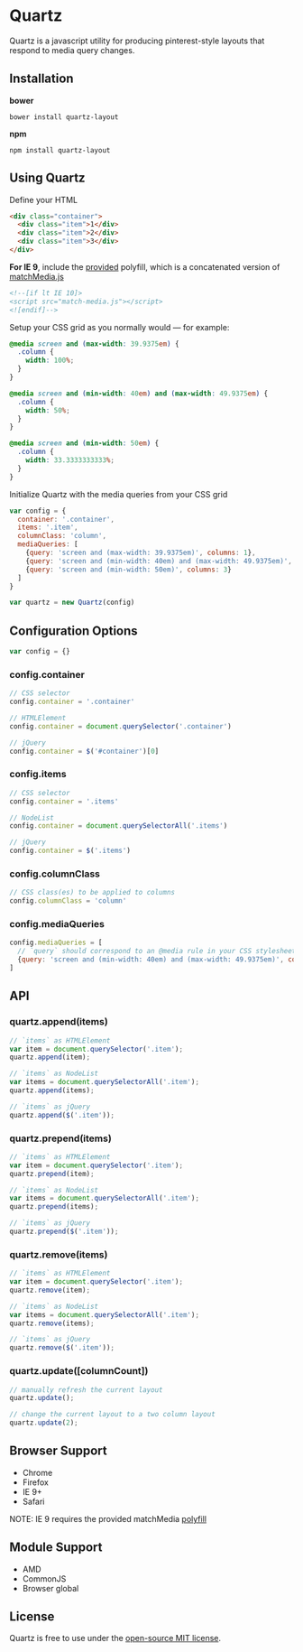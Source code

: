 # Quartz
Quartz is a javascript utility for producing pinterest-style layouts that respond to media query changes.

## Installation
**bower**
```
bower install quartz-layout
```
**npm**
```
npm install quartz-layout
```

## Using Quartz
Define your HTML
```html
<div class="container">
  <div class="item">1</div>
  <div class="item">2</div>
  <div class="item">3</div>
</div>
```
**For IE 9**, include the [provided](https://github.com/r-park/quartz/tree/master/dist) polyfill, which is a concatenated version of [matchMedia.js](https://github.com/paulirish/matchMedia.js)
```html
<!--[if lt IE 10]>
<script src="match-media.js"></script>
<![endif]-->
```
Setup your CSS grid as you normally would — for example:
```css
@media screen and (max-width: 39.9375em) {
  .column {
    width: 100%; 
  } 
}

@media screen and (min-width: 40em) and (max-width: 49.9375em) {
  .column {
    width: 50%; 
  } 
}

@media screen and (min-width: 50em) {
  .column {
    width: 33.3333333333%; 
  }
}
```
Initialize Quartz with the media queries from your CSS grid
```javascript
var config = {
  container: '.container',
  items: '.item',
  columnClass: 'column',
  mediaQueries: [
    {query: 'screen and (max-width: 39.9375em)', columns: 1},
    {query: 'screen and (min-width: 40em) and (max-width: 49.9375em)', columns: 2},
    {query: 'screen and (min-width: 50em)', columns: 3}
  ]
}

var quartz = new Quartz(config)
```

## Configuration Options
```javascript
var config = {}
```
### config.container
```javascript
// CSS selector
config.container = '.container'

// HTMLElement
config.container = document.querySelector('.container')

// jQuery
config.container = $('#container')[0]
```
### config.items
```javascript
// CSS selector
config.container = '.items'

// NodeList
config.container = document.querySelectorAll('.items')

// jQuery
config.container = $('.items')
```
### config.columnClass
```javascript
// CSS class(es) to be applied to columns
config.columnClass = 'column'
```
### config.mediaQueries
```javascript
config.mediaQueries = [
  // `query` should correspond to an @media rule in your CSS stylesheet
  {query: 'screen and (min-width: 40em) and (max-width: 49.9375em)', columns: 2}
]
```

## API
### quartz.append(items)
```javascript
// `items` as HTMLElement
var item = document.querySelector('.item');
quartz.append(item);

// `items` as NodeList
var items = document.querySelectorAll('.item');
quartz.append(items);

// `items` as jQuery
quartz.append($('.item'));
```

### quartz.prepend(items)
```javascript
// `items` as HTMLElement
var item = document.querySelector('.item');
quartz.prepend(item);

// `items` as NodeList
var items = document.querySelectorAll('.item');
quartz.prepend(items);

// `items` as jQuery
quartz.prepend($('.item'));
```

### quartz.remove(items)
```javascript
// `items` as HTMLElement
var item = document.querySelector('.item');
quartz.remove(item);

// `items` as NodeList
var items = document.querySelectorAll('.item');
quartz.remove(items);

// `items` as jQuery
quartz.remove($('.item'));
```

### quartz.update([columnCount])
```javascript
// manually refresh the current layout
quartz.update();

// change the current layout to a two column layout
quartz.update(2);
```

## Browser Support
- Chrome
- Firefox
- IE 9+ 
- Safari

NOTE: IE 9 requires the provided matchMedia [polyfill](https://github.com/r-park/quartz/tree/master/dist)

## Module Support
- AMD
- CommonJS
- Browser global

## License
Quartz is free to use under the [open-source MIT license](https://github.com/r-park/quartz/blob/master/LICENSE).
